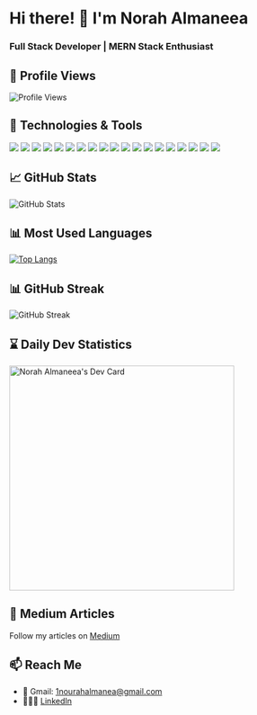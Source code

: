 # Hi there! 👋 I'm Norah Almaneea

### Full Stack Developer | MERN Stack Enthusiast

## 📌 Profile Views

![Profile Views](https://komarev.com/ghpvc/?username=your-github-username&color=blue)


## 🔧 Technologies & Tools

<p>
  <img src="https://img.shields.io/badge/-Git-F05032?style=flat&logo=git&logoColor=white" />
  <img src="https://img.shields.io/badge/-React-61DAFB?style=flat&logo=react&logoColor=white" />
  <img src="https://img.shields.io/badge/-Redux-764ABC?style=flat&logo=redux&logoColor=white" />
  <img src="https://img.shields.io/badge/-Tailwind CSS-38B2AC?style=flat&logo=tailwind-css&logoColor=white" />
  <img src="https://img.shields.io/badge/-MongoDB-47A248?style=flat&logo=mongodb&logoColor=white" />
  <img src="https://img.shields.io/badge/-Firebase-FFCA28?style=flat&logo=firebase&logoColor=white" />
  <img src="https://img.shields.io/badge/-Stripe-008CDD?style=flat&logo=stripe&logoColor=white" />
    <img src="https://img.shields.io/badge/-Java-007396?style=flat&logo=java&logoColor=white" />
    <img src="https://img.shields.io/badge/-SQL-4479A1?style=flat&logo=sql&logoColor=white" />
  <img src="https://img.shields.io/badge/-TypeScript-3178C6?style=flat&logo=typescript&logoColor=white" />
  <img src="https://img.shields.io/badge/-JavaScript-F7DF1E?style=flat&logo=javascript&logoColor=black" />
  <img src="https://img.shields.io/badge/-AWS-232F3E?style=flat&logo=amazon-aws&logoColor=white" />
  <img src="https://img.shields.io/badge/-Swift-FA7343?style=flat&logo=swift&logoColor=white" />
  <img src="https://img.shields.io/badge/-Node.js-339933?style=flat&logo=node.js&logoColor=white" />
  <img src="https://img.shields.io/badge/-Express.js-000000?style=flat&logo=express&logoColor=white" />
  <img src="https://img.shields.io/badge/-Figma-F24E1E?style=flat&logo=figma&logoColor=white" />
  <img src="https://img.shields.io/badge/-Sass-CC6699?style=flat&logo=sass&logoColor=white" />
  <img src="https://img.shields.io/badge/-CSS-1572B6?style=flat&logo=css3&logoColor=white" />
  <img src="https://img.shields.io/badge/-HTML-E34F26?style=flat&logo=html5&logoColor=white" />
</p>

## 📈 GitHub Stats

<p>
  <img src="https://github-readme-stats.vercel.app/api?username=norahmaneea&show_icons=true&count_private=true&hide=issues&theme=light" alt="GitHub Stats" />
</p>


## 📊 Most Used Languages

[![Top Langs](https://github-readme-stats.vercel.app/api/top-langs/?username=norahmaneea&layout=compact&theme=light)](https://github.com/anuraghazra/github-readme-stats)


## 📊 GitHub Streak

<p>
  <img src="https://github-readme-streak-stats.herokuapp.com/?user=norahmaneea&theme=light" alt="GitHub Streak" />
</p>

## ⌛️ Daily Dev Statistics

<a href="https://app.daily.dev/norahalmaneea"><img src="https://api.daily.dev/devcards/efd9a5dca8634c8b9e6c9da5b000d6af.png?r=p1d" width="400" alt="Norah Almaneea's Dev Card"/></a>

## 📝 Medium Articles

Follow my articles on [Medium](https://medium.com/@1nourahalmanea)

## 📫 Reach Me

- 📨 Gmail: [1nourahalmanea@gmail.com](mailto:1nourahalmanea@gmail.com)
- 👩🏻‍💻 [LinkedIn](https://www.linkedin.com/in/norah-almaneea/)


